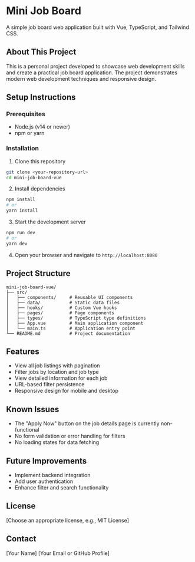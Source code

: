 # Mini Job Board

A simple job board web application built with Vue, TypeScript, and Tailwind CSS.

## About This Project

This is a personal project developed to showcase web development skills and create a practical job board application. The project demonstrates modern web development techniques and responsive design.

## Setup Instructions

### Prerequisites
- Node.js (v14 or newer)
- npm or yarn

### Installation

1. Clone this repository
```sh
git clone <your-repository-url>
cd mini-job-board-vue
```

2. Install dependencies
```sh
npm install
# or
yarn install
```

3. Start the development server
```sh
npm run dev
# or
yarn dev
```

4. Open your browser and navigate to `http://localhost:8080`

## Project Structure

```
mini-job-board-vue/
├── src/
│   ├── components/     # Reusable UI components
│   ├── data/           # Static data files
│   ├── hooks/          # Custom Vue hooks
│   ├── pages/          # Page components
│   ├── types/          # TypeScript type definitions
│   ├── App.vue         # Main application component
│   └── main.ts         # Application entry point
└── README.md           # Project documentation
```

## Features

- View all job listings with pagination
- Filter jobs by location and job type
- View detailed information for each job
- URL-based filter persistence
- Responsive design for mobile and desktop

## Known Issues

- The "Apply Now" button on the job details page is currently non-functional
- No form validation or error handling for filters
- No loading states for data fetching

## Future Improvements

- Implement backend integration
- Add user authentication
- Enhance filter and search functionality

## License

[Choose an appropriate license, e.g., MIT License]

## Contact

[Your Name]
[Your Email or GitHub Profile]
